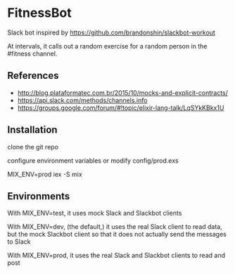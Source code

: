 # FitnessBot

Slack bot inspired by https://github.com/brandonshin/slackbot-workout

At intervals, it calls out a random exercise for a random person in the #fitness channel.

## References

* http://blog.plataformatec.com.br/2015/10/mocks-and-explicit-contracts/
* https://api.slack.com/methods/channels.info
* https://groups.google.com/forum/#!topic/elixir-lang-talk/LqSYkKBkx1U

## Installation

clone the git repo

configure environment variables or modify config/prod.exs

MIX_ENV=prod iex -S mix

## Environments

With MIX_ENV=test, it uses mock Slack and Slackbot clients

With MIX_ENV=dev, (the default,) it uses the real Slack client to read data, but the mock Slackbot client so that it does not actually send the messages to Slack

With MIX_ENV=prod, it uses the real Slack and Slackbot clients to read and post
